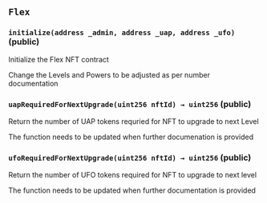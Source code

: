## `Flex`






### `initialize(address _admin, address _uap, address _ufo)` (public)

Initialize the Flex NFT contract


Change the Levels and Powers to be adjusted as per number documentation


### `uapRequiredForNextUpgrade(uint256 nftId) → uint256` (public)

Return the number of UAP tokens requried for NFT to upgrade to next Level


The function needs to be updated when further documenation is provided


### `ufoRequiredForNextUpgrade(uint256 nftId) → uint256` (public)

Return the number of UFO tokens required for NFT to upgrade to next level


The function needs to be updated when further documentation is provided





